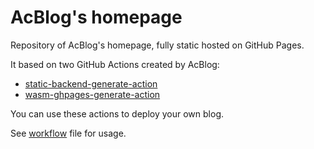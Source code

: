 # AcBlog's homepage

Repository of AcBlog's homepage, fully static hosted on GitHub Pages.

It based on two GitHub Actions created by AcBlog:

- [static-backend-generate-action](https://github.com/acblog/static-backend-generate-action)
- [wasm-ghpages-generate-action](https://github.com/acblog/wasm-ghpages-generate-action)

You can use these actions to deploy your own blog.

See [workflow](.github/workflows/deploy.yml) file for usage.
